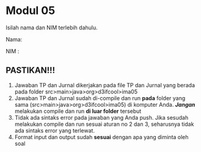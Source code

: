 # Modul 05

Isilah nama dan NIM terlebih dahulu.

Nama: 

NIM : 

## PASTIKAN!!!

1. Jawaban TP dan Jurnal dikerjakan pada file TP dan Jurnal yang berada pada folder src>main>java>org>d3ifcool>ima05
2. Jawaban TP dan Jurnal sudah di-compile dan run **pada** folder yang sama (src>main>java>org>d3ifcool>ima05) di komputer Anda. ***Jangan*** melakukan compile dan run **di luar folder** tersebut
3. Tidak ada sintaks error pada jawaban yang Anda push. Jika sesudah melakukan compile dan run sesuai aturan no 2 dan 3, seharusnya tidak ada sintaks error yang terlewat.
4. Format input dan output sudah **sesuai** dengan apa yang diminta oleh soal
